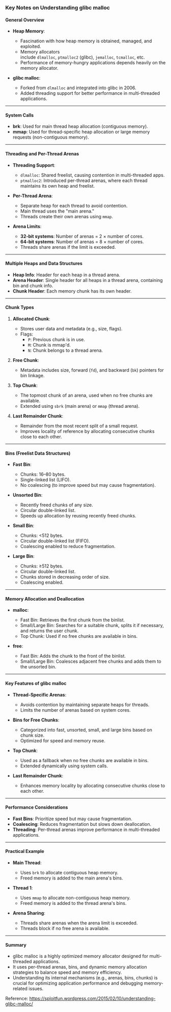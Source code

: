 ### Key Notes on Understanding glibc malloc

#### General Overview

- **Heap Memory**:
    
    - Fascination with how heap memory is obtained, managed, and exploited.
    - Memory allocators include `dlmalloc`, `ptmalloc2` (glibc), `jemalloc`, `tcmalloc`, etc.
    - Performance of memory-hungry applications depends heavily on the memory allocator.
- **glibc malloc**:
    
    - Forked from `dlmalloc` and integrated into glibc in 2006.
    - Added threading support for better performance in multi-threaded applications.

---

#### System Calls

- **brk**: Used for main thread heap allocation (contiguous memory).
- **mmap**: Used for thread-specific heap allocation or large memory requests (non-contiguous memory).

---

#### Threading and Per-Thread Arenas

- **Threading Support**:
    
    - `dlmalloc`: Shared freelist, causing contention in multi-threaded apps.
    - `ptmalloc2`: Introduced per-thread arenas, where each thread maintains its own heap and freelist.
- **Per-Thread Arena**:
    
    - Separate heap for each thread to avoid contention.
    - Main thread uses the "main arena."
    - Threads create their own arenas using `mmap`.
- **Arena Limits**:
    
    - **32-bit systems**: Number of arenas = 2 × number of cores.
    - **64-bit systems**: Number of arenas = 8 × number of cores.
    - Threads share arenas if the limit is exceeded.

---

#### Multiple Heaps and Data Structures

- **Heap Info**: Header for each heap in a thread arena.
- **Arena Header**: Single header for all heaps in a thread arena, containing bin and chunk info.
- **Chunk Header**: Each memory chunk has its own header.

---

#### Chunk Types

1. **Allocated Chunk**:
    
    - Stores user data and metadata (e.g., size, flags).
    - Flags:
        - `P`: Previous chunk is in use.
        - `M`: Chunk is mmap'd.
        - `N`: Chunk belongs to a thread arena.
2. **Free Chunk**:
    
    - Metadata includes size, forward (`fd`), and backward (`bk`) pointers for bin linkage.
3. **Top Chunk**:
    
    - The topmost chunk of an arena, used when no free chunks are available.
    - Extended using `sbrk` (main arena) or `mmap` (thread arena).
4. **Last Remainder Chunk**:
    
    - Remainder from the most recent split of a small request.
    - Improves locality of reference by allocating consecutive chunks close to each other.

---

#### Bins (Freelist Data Structures)

- **Fast Bin**:
    
    - Chunks: 16–80 bytes.
    - Single-linked list (LIFO).
    - No coalescing (to improve speed but may cause fragmentation).
- **Unsorted Bin**:
    
    - Recently freed chunks of any size.
    - Circular double-linked list.
    - Speeds up allocation by reusing recently freed chunks.
- **Small Bin**:
    
    - Chunks: <512 bytes.
    - Circular double-linked list (FIFO).
    - Coalescing enabled to reduce fragmentation.
- **Large Bin**:
    
    - Chunks: ≥512 bytes.
    - Circular double-linked list.
    - Chunks stored in decreasing order of size.
    - Coalescing enabled.

---

#### Memory Allocation and Deallocation

- **malloc**:
    
    - Fast Bin: Retrieves the first chunk from the binlist.
    - Small/Large Bin: Searches for a suitable chunk, splits it if necessary, and returns the user chunk.
    - Top Chunk: Used if no free chunks are available in bins.
- **free**:
    
    - Fast Bin: Adds the chunk to the front of the binlist.
    - Small/Large Bin: Coalesces adjacent free chunks and adds them to the unsorted bin.

---

#### Key Features of glibc malloc

- **Thread-Specific Arenas**:
    
    - Avoids contention by maintaining separate heaps for threads.
    - Limits the number of arenas based on system cores.
- **Bins for Free Chunks**:
    
    - Categorized into fast, unsorted, small, and large bins based on chunk size.
    - Optimized for speed and memory reuse.
- **Top Chunk**:
    
    - Used as a fallback when no free chunks are available in bins.
    - Extended dynamically using system calls.
- **Last Remainder Chunk**:
    
    - Enhances memory locality by allocating consecutive chunks close to each other.

---

#### Performance Considerations

- **Fast Bins**: Prioritize speed but may cause fragmentation.
- **Coalescing**: Reduces fragmentation but slows down deallocation.
- **Threading**: Per-thread arenas improve performance in multi-threaded applications.

---

#### Practical Example

- **Main Thread**:
    
    - Uses `brk` to allocate contiguous heap memory.
    - Freed memory is added to the main arena's bins.
- **Thread 1**:
    
    - Uses `mmap` to allocate non-contiguous heap memory.
    - Freed memory is added to the thread arena's bins.
- **Arena Sharing**:
    
    - Threads share arenas when the arena limit is exceeded.
    - Threads block if no free arena is available.

---

#### Summary

- glibc malloc is a highly optimized memory allocator designed for multi-threaded applications.
- It uses per-thread arenas, bins, and dynamic memory allocation strategies to balance speed and memory efficiency.
- Understanding its internal mechanisms (e.g., arenas, bins, chunks) is crucial for optimizing application performance and debugging memory-related issues.


Reference: https://sploitfun.wordpress.com/2015/02/10/understanding-glibc-malloc/ 